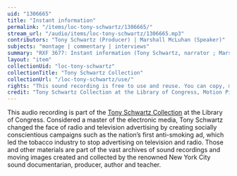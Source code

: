 ```yaml
---
uid: "1306665"
title: "Instant information"
permalink: "/items/loc-tony-schwartz/1306665/"
stream_url: "/audio/items/loc-tony-schwartz/1306665.mp3"
contributors: "Tony Schwartz (Producer) | Marshall McLuhan (Speaker)"
subjects: "montage | commentary | interviews"
summary: "RXF 3677: Instant information (Tony Schwartz, narrator ; Marshall McLuhan, speaker ; various unidentified men and women) (0:00). Presents excerpts of Marshall McLuhan discussing his theories as well as reactions to the news that the astronauts may be stranded in space."
layout: "item"
collectionUid: "loc-tony-schwartz"
collectionTitle: "Tony Schwartz Collection"
collectionUrl: "/loc-tony-schwartz/use/"
rights: "This sound recording is free to use and reuse. You can copy, modify, distribute and perform the work, even for commercial purposes, all without asking permission. Attribution is recommended but not required."
credit: "Tony Schwartz Collection at the Library of Congress, Motion Picture, Broadcasting and Recorded Sound Division."
---
```


This audio recording is part of the [Tony Schwartz Collection](https://www.loc.gov/rr/record/schwartzcollection.html) at the Library of Congress. Considered a master of the electronic media, Tony Schwartz changed the face of radio and television advertising by creating socially conscientious campaigns such as the nation’s first anti-smoking ad, which led the tobacco industry to stop advertising on television and radio. Those and other materials are part of the vast archives of sound recordings and moving images created and collected by the renowned New York City sound documentarian, producer, author and teacher.
